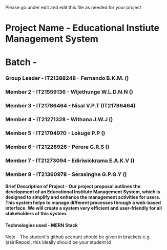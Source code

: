 Please go under edit and edit this file as needed for your project

# Project Name - Educational Instiute Management System
# Batch - 
### Group Leader - IT21388248 - Fernando B.K.M. ()
### Member 2 - IT21559136 - Wijethunge W.L.D.N.N ()
### Member 3 - IT21786464 - Nisal V.P.T (IT21786464)
### Member 4 - IT21271328 - Withana J.W.J ()
### Member 5 - IT21704970 - Lokuge P.P ()
### Member 6 - IT21228926 - Perera G.R.S ()
### Member 7 - IT21273094 - Ediriwickrama E.A.K.V ()
### Member 8 - IT21360978 - Serasinghe G.P.G.Y ()

#### Brief Description of Project - Our project proposal outlines the development of an Educational Institute Management System, which is designed to simplify and enhance the management activities for users. This system helps to manage different processes through a web-based interface. We will create a system very efficient and user-friendly for all stakeholders of this system.

#### Technologies used - MERN Stack

Note - The student's github account should be given in brackets e.g. (asiriRepos), this ideally should be your student id 

